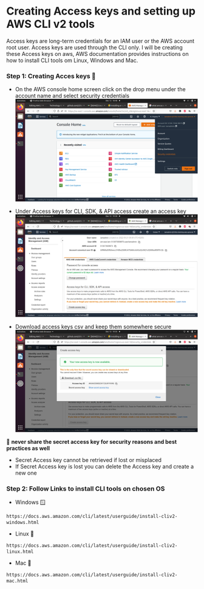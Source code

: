 # Creating Access keys and setting up AWS CLI v2 tools
Access keys are long-term credentials for an IAM user or the AWS account root user. Access keys are used through the CLI only. I will be creating these Access keys on aws, AWS documentation provides instructions on how to install CLI tools om Linux, Windows and Mac.

### Step 1: Creating Acces keys 🔑

- On the AWS console home screen click on the drop menu under the account name and select security credentials
![drop menu](https://github.com/Lihle80/AWS/blob/main/Creating-Access-Keys-and-setting-up-AWS-CLI-v2-tools/Images/1.png)

- Under Access keys for CLI, SDK, & API access create an access key
![create access key](https://github.com/Lihle80/AWS/blob/main/Creating-Access-Keys-and-setting-up-AWS-CLI-v2-tools/Images/2.png)

- Download access keys csv and keep them somewhere secure
![access keys csv](https://github.com/Lihle80/AWS/blob/main/Creating-Access-Keys-and-setting-up-AWS-CLI-v2-tools/Images/3.png)

:triangular_flag_on_post: **never share the secret access key for security reasons and best practices as well**
- Secret Access key cannot be retrieved if lost or misplaced
- If Secret Access key is lost you can delete the Access key and create a new one

### Step 2: Follow Links to install CLI tools on chosen OS
- Windows 🪟
```
https://docs.aws.amazon.com/cli/latest/userguide/install-cliv2-windows.html
```

- Linux 🐧
```
https://docs.aws.amazon.com/cli/latest/userguide/install-cliv2-linux.html
```

- Mac 🍏
```
https://docs.aws.amazon.com/cli/latest/userguide/install-cliv2-mac.html
```
